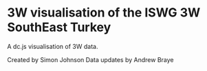 3W visualisation of the ISWG 3W SouthEast Turkey
==============

A dc.js visualisation of 3W data.

Created by Simon Johnson
Data updates by Andrew Braye